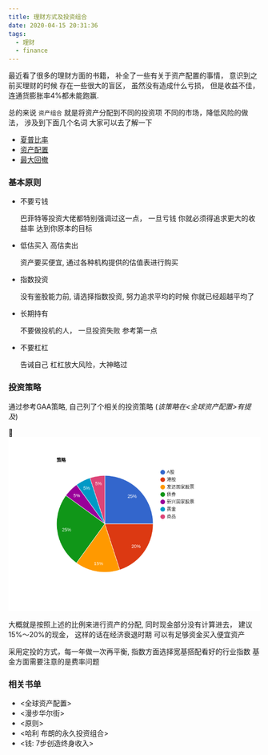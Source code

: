 ```yaml
---
title: 理财方式及投资组合
date: 2020-04-15 20:31:36
tags:
  - 理财
  - finance
---
```


最近看了很多的理财方面的书籍， 补全了一些有关于资产配置的事情， 意识到之前买理财的时候  存在一些很大的盲区， 虽然没有造成什么亏损， 但是收益不佳，连通货膨胀率4%都未能跑赢.

总的来说 `资产组合` 就是将资产分配到不同的投资项 不同的市场，降低风险的做法， 涉及到下面几个名词 大家可以去了解一下
- [夏普比率](https://baike.baidu.com/item/%E5%A4%8F%E6%99%AE%E6%AF%94%E7%8E%87/2549763?fr=aladdin)
- [资产配置](https://baike.baidu.com/item/%E8%B5%84%E4%BA%A7%E9%85%8D%E7%BD%AE)
- [最大回撤](https://baike.baidu.com/item/%E6%9C%80%E5%A4%A7%E5%9B%9E%E6%92%A4%E7%8E%87)

### 基本原则

- 不要亏钱 

  巴菲特等投资大佬都特别强调过这一点， 一旦亏钱 你就必须得追求更大的收益率 达到你原本的目标

- 低估买入 高估卖出
  
  资产要买便宜, 通过各种机构提供的估值表进行购买
  
- 指数投资

  没有鉴股能力前, 请选择指数投资, 努力追求平均的时候  你就已经超越平均了

- 长期持有

  不要做投机的人， 一旦投资失败  参考第一点

- 不要杠杠

  告诫自己 杠杠放大风险，大神略过

### 投资策略

通过参考GAA策略, 自己列了个相关的投资策略 (*该策略在<全球资产配置>有提及*)


![finance-strategy](/static/finance-strategy.png)


大概就是按照上述的比例来进行资产的分配, 同时现金部分没有计算进去， 建议15%～20%的现金， 这样的话在经济衰退时期 可以有足够资金买入便宜资产

采用定投的方式，每一年做一次再平衡, 指数方面选择宽基搭配看好的行业指数 基金方面需要注意的是费率问题


### 相关书单

- <全球资产配置>
- <漫步华尔街>
- <原则>
- <哈利 布朗的永久投资组合>
- <钱: 7步创造终身收入>




